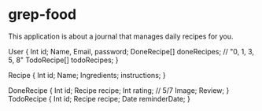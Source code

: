 # grep-food
This application is about a journal that manages daily recipes for you.  

User {
  Int id;
  Name, Email, password;
  DoneRecipe[] doneRecipes; // "0, 1, 3, 5, 8"
  TodoRecipe[] todoRecipes;
}

Recipe {
  Int id;
  Name;
  Ingredients;
  instructions;
}

DoneRecipe {
  Int id;
  Recipe recipe;
  Int rating; // 5/7
  Image;
  Review;
}
TodoRecipe {
    Int id;
   Recipe recipe;
  Date reminderDate;
}
